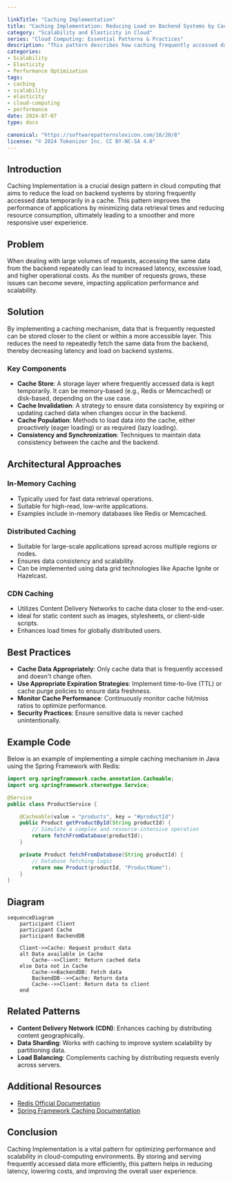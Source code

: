 ```yaml
---

linkTitle: "Caching Implementation"
title: "Caching Implementation: Reducing Load on Backend Systems by Caching Frequently Accessed Data"
category: "Scalability and Elasticity in Cloud"
series: "Cloud Computing: Essential Patterns & Practices"
description: "This pattern describes how caching frequently accessed data can reduce the load on backend systems, enhance system performance, and improve user experience in cloud environments."
categories:
- Scalability
- Elasticity
- Performance Optimization
tags:
- caching
- scalability
- elasticity
- cloud-computing
- performance
date: 2024-07-07
type: docs

canonical: "https://softwarepatternslexicon.com/18/20/8"
license: "© 2024 Tokenizer Inc. CC BY-NC-SA 4.0"
---
```


## Introduction

Caching Implementation is a crucial design pattern in cloud computing that aims to reduce the load on backend systems by storing frequently accessed data temporarily in a cache. This pattern improves the performance of applications by minimizing data retrieval times and reducing resource consumption, ultimately leading to a smoother and more responsive user experience.

## Problem

When dealing with large volumes of requests, accessing the same data from the backend repeatedly can lead to increased latency, excessive load, and higher operational costs. As the number of requests grows, these issues can become severe, impacting application performance and scalability.

## Solution

By implementing a caching mechanism, data that is frequently requested can be stored closer to the client or within a more accessible layer. This reduces the need to repeatedly fetch the same data from the backend, thereby decreasing latency and load on backend systems.

### Key Components

- **Cache Store**: A storage layer where frequently accessed data is kept temporarily. It can be memory-based (e.g., Redis or Memcached) or disk-based, depending on the use case.
- **Cache Invalidation**: A strategy to ensure data consistency by expiring or updating cached data when changes occur in the backend.
- **Cache Population**: Methods to load data into the cache, either proactively (eager loading) or as required (lazy loading).
- **Consistency and Synchronization**: Techniques to maintain data consistency between the cache and the backend.

## Architectural Approaches

### In-Memory Caching

- Typically used for fast data retrieval operations.
- Suitable for high-read, low-write applications.
- Examples include in-memory databases like Redis or Memcached.

### Distributed Caching

- Suitable for large-scale applications spread across multiple regions or nodes.
- Ensures data consistency and scalability.
- Can be implemented using data grid technologies like Apache Ignite or Hazelcast.

### CDN Caching

- Utilizes Content Delivery Networks to cache data closer to the end-user.
- Ideal for static content such as images, stylesheets, or client-side scripts.
- Enhances load times for globally distributed users.

## Best Practices

- **Cache Data Appropriately**: Only cache data that is frequently accessed and doesn't change often.
- **Use Appropriate Expiration Strategies**: Implement time-to-live (TTL) or cache purge policies to ensure data freshness.
- **Monitor Cache Performance**: Continuously monitor cache hit/miss ratios to optimize performance.
- **Security Practices**: Ensure sensitive data is never cached unintentionally.

## Example Code

Below is an example of implementing a simple caching mechanism in Java using the Spring Framework with Redis:

```java
import org.springframework.cache.annotation.Cacheable;
import org.springframework.stereotype.Service;

@Service
public class ProductService {

    @Cacheable(value = "products", key = "#productId")
    public Product getProductById(String productId) {
        // Simulate a complex and resource-intensive operation
        return fetchFromDatabase(productId);
    }

    private Product fetchFromDatabase(String productId) {
        // Database fetching logic
        return new Product(productId, "ProductName");
    }
}
```

## Diagram

```mermaid
sequenceDiagram
    participant Client
    participant Cache
    participant BackendDB

    Client->>Cache: Request product data
    alt Data available in Cache
        Cache-->>Client: Return cached data
    else Data not in Cache
        Cache->>BackendDB: Fetch data
        BackendDB-->>Cache: Return data
        Cache-->>Client: Return data to client
    end
```

## Related Patterns

- **Content Delivery Network (CDN)**: Enhances caching by distributing content geographically.
- **Data Sharding**: Works with caching to improve system scalability by partitioning data.
- **Load Balancing**: Complements caching by distributing requests evenly across servers.

## Additional Resources

- [Redis Official Documentation](https://redis.io/documentation)
- [Spring Framework Caching Documentation](https://docs.spring.io/spring-framework/docs/current/reference/html/integration.html#cache)

## Conclusion

Caching Implementation is a vital pattern for optimizing performance and scalability in cloud-computing environments. By storing and serving frequently accessed data more efficiently, this pattern helps in reducing latency, lowering costs, and improving the overall user experience.



